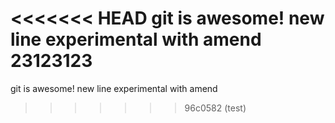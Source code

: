 <<<<<<< HEAD
git is awesome!
new line
experimental with amend
23123123
=======
git is awesome!
new line
experimental with amend
>>>>>>> 96c0582 (test)
